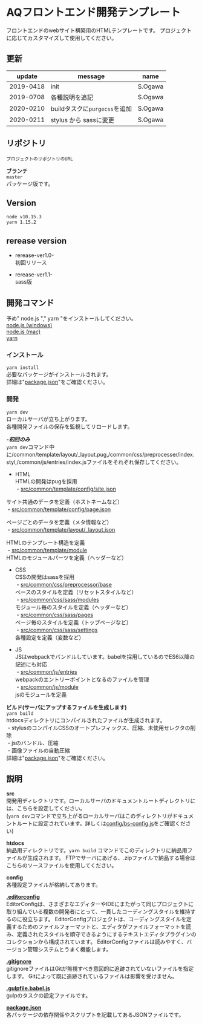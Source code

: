# AQフロントエンド開発テンプレート
フロントエンドのwebサイト構築用のHTMLテンプレートです。
プロジェクトに応じてカスタマイズして使用してください。

## 更新
| update | message | name |  
|---|---|---|  
| 2019-0418 | init | S.Ogawa|  
| 2019-0708 | 各種説明を追記 | S.Ogawa |   
| 2020-0210 | buildタスクに`purgecss`を追加 | S.Ogawa |  
| 2020-0211 | stylus から sassに変更 | S.Ogawa |  

## リポジトリ  
`プロジェクトのリポジトリのURL`  

**ブランチ**  
`master`  
パッケージ版です。  

## Version
`node v10.15.3`  
`yarn 1.15.2`  

## rerease version
* rerease-ver1.0-  
初回リリース  

* rerease-ver1.1-  
sass版  

## 開発コマンド
予め" node.js "," yarn "をインストールしてください。  
[node.js (windows)](https://qiita.com/satoyan419/items/56e0b5f35912b9374305)  
[node.js (mac)](https://qiita.com/ucan-lab/items/517ee13a2f8769ab866c)  
[yarn](https://yarnpkg.com/ja/docs/install#windows-stable)  

### インストール  
`yarn install`  
必要なパッケージがインストールされます。  
詳細は"[package.json](http://gitlab.aquaring.jp/caily/aq-html-boilerplate/blob/master/package.json)"をご確認ください。  

### 開発  
`yarn dev`  
ローカルサーバが立ち上がります。  
各種開発ファイルの保存を監視してリロードします。  

***-初回のみ***  
`yarn dev`コマンド中に/common/template/layout/\_layout.pug,/common/css/preprocesser/index.styl,/common/js/entries/index.jsファイルをそれぞれ保存してください。   

- HTML  
HTMLの開発はpugを採用  
・[src/common/template/config/site.json](http://gitlab.aquaring.jp/caily/aq-html-boilerplate/blob/master/src/common/template/config/site.json)  

サイト共通のデータを定義（ホストネームなど）  
・[src/common/template/config/page.json](http://gitlab.aquaring.jp/caily/aq-html-boilerplate/blob/master/src/common/template/config/page.json)  

ページごとのデータを定義（メタ情報など）  
・[src/common/template/layout/_layout.json](http://gitlab.aquaring.jp/caily/aq-html-boilerplate/blob/master/src/common/template/layout/_layout.pug)  

HTMLのテンプレート構造を定義  
・[src/common/template/module](http://gitlab.aquaring.jp/caily/aq-html-boilerplate/blob/master/src/common/template/module/)  
HTMLのモジュールパーツを定義（ヘッダーなど）  


- CSS  
CSSの開発はsassを採用  
・[src/common/css/preprocessor/base](http://gitlab.aquaring.jp/caily/aq-html-boilerplate/tree/master/src/common/css/sass/base)  
ベースのスタイルを定義（リセットスタイルなど）  
・[src/common/css/sass/modules](http://gitlab.aquaring.jp/caily/aq-html-boilerplate/tree/master/src/common/css/sass/modules)  
モジュール毎のスタイルを定義（ヘッダーなど）  
・[src/common/css/sass/pages](http://gitlab.aquaring.jp/caily/aq-html-boilerplate/tree/master/src/common/css/sass/pages)  
ページ毎のスタイルを定義（トップページなど）  
・[src/common/css/sass/settings](http://gitlab.aquaring.jp/caily/aq-html-boilerplate/tree/master/src/common/css/sass/settings)  
各種設定を定義（変数など）  


- JS  
JSはwebpackでバンドルしています。babelを採用しているのでES6以降の記述にも対応  
・[src/common/js/entries](http://gitlab.aquaring.jp/caily/aq-html-boilerplate/tree/master/src/common/js/entries)  
webpackのエントリーポイントとなるのファイルを管理  
・[src/common/js/module](http://gitlab.aquaring.jp/caily/aq-html-boilerplate/tree/master/src/common/js/module)  
jsのモジュールを定義  

**ビルド(サーバにアップするファイルを生成します)**  
`yarn build`  
htdocsディレクトリにコンパイルされたファイルが生成されます。  
・stylusのコンパイルCSSのオートプレフィックス、圧縮、未使用セレクタの削除  
・jsのバンドル、圧縮  
・画像ファイルの自動圧縮  
詳細は"[package.json](http://gitlab.aquaring.jp/caily/aq-html-boilerplate/blob/master/package.json)"をご確認ください。  


## 説明  
**src**  
開発用ディレクトリです。ローカルサーバのドキュメントルートディレクトリには、こちらを設定してください。  
(`yarn dev`コマンドで立ち上がるローカルサーバはこのディレクトリがドキュメントルートに設定されています。詳しくは[config/bs-config.js](http://gitlab.aquaring.jp/caily/aq-html-boilerplate/blob/master/config/bs-config.js)をご確認ください)  

**htdocs**  
納品用ディレクトリです。`yarn build` コマンドでこのディレクトリに納品用ファイルが生成されます。
FTPでサーバにあげる、.zipファイルで納品する場合はこちらのソースファイルを使用してください。

**config**  
各種設定ファイルが格納してあります。  

**[.editorconfig](http://gitlab.aquaring.jp/caily/aq-html-boilerplate/blob/master/.editorconfig)**  
EditorConfigは、さまざまなエディターやIDEにまたがって同じプロジェクトに取り組んでいる複数の開発者にとって、一貫したコーディングスタイルを維持するのに役立ちます。 EditorConfigプロジェクトは、コーディングスタイルを定義するためのファイルフォーマットと、エディタがファイルフォーマットを読み、定義されたスタイルを順守できるようにするテキストエディタプラグインのコレクションから構成されています。 EditorConfigファイルは読みやすく、バージョン管理システムとうまく機能します。  

**[.gitignore](https://git-scm.com/docs/gitignore)**  
gitignoreファイルはGitが無視すべき意図的に追跡されていないファイルを指定します。 Gitによって既に追跡されているファイルは影響を受けません。  

**[.gulpfile.babel.js](http://gitlab.aquaring.jp/caily/aq-html-boilerplate/blob/master/gulpfile.babel.js)**  
gulpのタスクの設定ファイルです。  

**[package.json](http://gitlab.aquaring.jp/caily/aq-html-boilerplate/blob/master/package.json)**  
各パッケージの依存関係やスクリプトを記載してあるJSONファイルです。  

